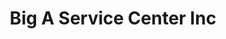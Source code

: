 ---
title: "Big A Service Center Inc"
url: /roselle-park/big-a-service-center-inc/
shop: Autowerkstatt
---